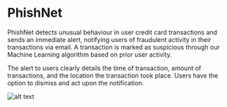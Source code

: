# PhishNet
PhishNet detects unusual behaviour in user credit card transactions and sends an immediate alert, notifying users of fraudulent activity in their transactions via email. A transaction is marked as suspicious through our Machine Learning algorithm based on prior user activity. 

The alert to users clearly details the time of transaction, amount of transactions, and the location the transaction took place. Users have the option to dismiss and act upon the notification.

![alt text](https://challengepost-s3-challengepost.netdna-ssl.com/photos/production/software_photos/000/563/653/datas/gallery.jpg)
